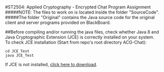 #ST2504: Applied Cryptography - Encrypted Chat Program Assignment
#####NOTE: The files to work on is located inside the folder "SourceCode".
#####The folder "Original" contains the Java source code for the original client and server programs provided on BlackBoard.


##Before compiling and/or running the java files, check whether Java 8 and Java Cryptographic Extension (JCE) is correctly installed on your system.
To check JCE installation (Start from repo's root directory ACG-Chat):
```
cd JCE_Test
java JCE_Test
```
If JCE is not installed, [click here to download](http://www.oracle.com/technetwork/java/javase/downloads/jce8-download-2133166.html).
